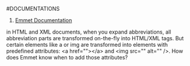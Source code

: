 #DOCUMENTATIONS
1. [Emmet Documentation](http://docs.emmet.io/abbreviations/types/)

in HTML and XML documents, when you expand abbreviations, all abbreviation parts are transformed on-the-fly into HTML/XML tags. But certain elements like a or img are transformed into elements with predefined attributes: \<a href=""\>\</a\> and \<img src="" alt="" \/>.
How does Emmet know when to add those attributes?

